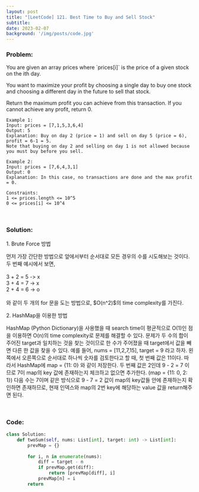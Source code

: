 ```yaml
---
layout: post
title: "[LeetCode] 121. Best Time to Buy and Sell Stock"
subtitle: 
date: 2023-02-07
background: '/img/posts/code.jpg'
---
```


<h3>Problem:</h3>
<p>
You are given an array prices where `prices[i]` is the price of a given stock on the ith day.

You want to maximize your profit by choosing a single day to buy one stock and choosing a different day in the future to sell that stock.

Return the maximum profit you can achieve from this transaction. If you cannot achieve any profit, return 0.
</p>

```
Example 1:
Input: prices = [7,1,5,3,6,4]
Output: 5
Explanation: Buy on day 2 (price = 1) and sell on day 5 (price = 6), profit = 6-1 = 5.
Note that buying on day 2 and selling on day 1 is not allowed because you must buy before you sell.

Example 2:
Input: prices = [7,6,4,3,1]
Output: 0
Explanation: In this case, no transactions are done and the max profit = 0.
```

```
Constraints:
1 <= prices.length <= 10^5
0 <= prices[i] <= 10^4
```

<br/>
<h3>Solution:</h3>
<p>1. Brute Force 방법</p>

<p>
먼저 가장 간단한 방법으로 앞에서부터 순서대로 모든 경우의 수를 시도해보는 것이다. 두 번째 예시에서 보면, 
<br/><br/>
3 + 2 = 5 -> x
<br/>
3 + 4 = 7 -> x
<br/>
2 + 4 = 6 -> o
<br/><br/>
와 같이 두 개의 for 문을 도는 방법으로, $O(n^2)$의 time complexity를 가진다.
</p>

<p>2. HashMap을 이용한 방법</p>

<p>
HashMap (Python Dictionary)을 사용했을 때 search time이 평균적으로 O(1)인 점을 이용하면 O(n)의 time complexity로 문제를 해결할 수 있다.
문제가 두 수의 합이 주어진 target과 일치하는 것을 찾는 것이므로 한 수가 주어졌을 때 target에서 값을 빼면 다른 한 값을 찾을 수 있다.
예를 들어, nums = [11,2,7,15], target = 9 라고 하자. 왼쪽에서 오른쪽으로 순서대로 하나씩 숫자를 검토한다고 할 때, 첫 번째 값은 11이다.
따라서 HashMap에 map = {11: 0} 와 같이 저장한다. 두 번째 값은 2인데 9 - 2 = 7 이므로 7이 map의 key 값에 존재하는지 체크하고 없으면 추가한다. (map = {11: 0, 2: 1})
다음 수는 7이며 같은 방식으로 9 - 7 = 2 값이 map의 key값들 안에 존재하는지 확인하면 존재하므로, 현재 인덱스와 map의 2번 key에 해당하는 value 값을 return해주면 된다.
</p>

<br/>
<h3>Code:</h3>

```python
class Solution:
    def twoSum(self, nums: List[int], target: int) -> List[int]:
        prevMap = {}
        
        for i, n in enumerate(nums):
            diff = target - n
            if prevMap.get(diff):
                return [prevMap[diff], i]
            prevMap[n] = i
        return
```
